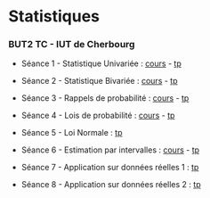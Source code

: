 # Statistiques

### BUT2 TC - IUT de Cherbourg

- Séance 1 - Statistique Univariée : [cours](seance1--stat-uni) - [tp](seance1--demande)

- Séance 2 - Statistique Bivariée : [cours](seance2--stat-bi) - [tp](seance2--demande)

- Séance 3 - Rappels de probabilité : [cours](seance3--rappels-proba) - [tp](seance3--demande)

- Séance 4 - Lois de probabilité : [cours](seance4--lois-proba) - [tp](seance4--demande)

- Séance 5 - Loi Normale : [tp](seance5--loi-normale)

- Séance 6 - Estimation par intervalles : [cours](seance6--estimation-intervalle) - [tp](seance6--demande)

- Séance 7 - Application sur données réelles 1 : [tp](seance7--application1)

- Séance 8 - Application sur données réelles 2 : [tp](seance8--application2)
